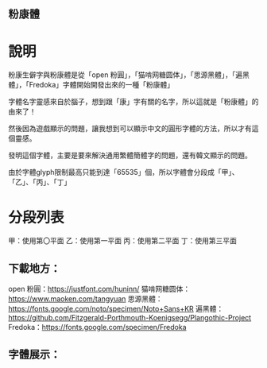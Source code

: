 ## 粉康體

# 說明
粉康生僻字與粉康體是從「open 粉圓」，「猫啃网糖圆体」，「思源黑體」，「遍黑體」，「Fredoka」字體開始開發出來的一種「粉康體」

字體名字靈感來自於腦子，想到跟「康」字有關的名字，所以這就是「粉康體」的由來了！

然後因為遊戲顯示的問題，讓我想到可以顯示中文的圓形字體的方法，所以才有這個靈感。

發明這個字體，主要是要來解決通用繁體簡體字的問題，還有韓文顯示的問題。

由於字體glyph限制最高只能到達「65535」個，所以字體會分段成「甲」、「乙」、「丙」、「丁」

# 分段列表
甲：使用第〇平面
乙：使用第一平面
丙：使用第二平面
丁：使用第三平面

## 下載地方：

open 粉圓：https://justfont.com/huninn/
猫啃网糖圆体：https://www.maoken.com/tangyuan
思源黑體：https://fonts.google.com/noto/specimen/Noto+Sans+KR
遍黑體：https://github.com/Fitzgerald-Porthmouth-Koenigsegg/Plangothic-Project
Fredoka：https://fonts.google.com/specimen/Fredoka

## 字體展示：
